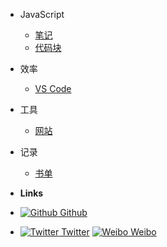 - JavaScript
  - [笔记](js/note-base.md)
  - [代码块](js/code-snippets.md)

- 效率
  - [VS Code](effective/vscode.md)

- 工具
  - [网站](tools/site.md)
- 记录
  - [书单](record/book.md)
- **Links**
- [![Github](https://icongram.jgog.in/simple/github.svg?color=808080&size=16) Github](https://github.com/tianyuan233)
- [![Twitter](https://icongram.jgog.in/simple/twitter.svg?colored&size=16) Twitter](http://twitter.com/tianyuanz1)
[![Weibo](https://www.sinaimg.cn/blog/developer/wiki/16x16.png) Weibo](https://www.weibo.com/6163322828/profile?is_all=1)